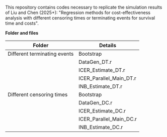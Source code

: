 This repository contains codes necessary to replicate the simulation results of Liu and Chen (2025+): "Regression methods for cost-effectiveness analysis with different censoring times or terminating events for survival time and costs".

**Folder and files**

| Folder | Details |
| --- | --- |
| Different terminating events | Bootstrap |
|  | DataGen_DT.r |
|  | ICER_Estimate_DT.r |
|  | ICER_Parallel_Main_DT.r |
|  | INB_Estimate_DT.r |
| Different censoring times | Bootstrap |
|  | DataGen_DC.r |
|  | ICER_Estimate_DC.r |
|  | ICER_Parallel_Main_DC.r |
|  | INB_Estimate_DC.r |
